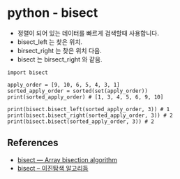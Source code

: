 # python - bisect
* 정렬이 되어 있는 데이터를 빠르게 검색할때 사용합니다.
* bisect_left 는 찾은 위치.
* birsect_right 는 찾은 위치 다음.
* bisect 는 birsect_right 와 같음.

```
import bisect

apply_order = [9, 10, 6, 5, 4, 3, 1]
sorted_apply_order = sorted(set(apply_order))
print(sorted_apply_order) # [1, 3, 4, 5, 6, 9, 10]

print(bisect.bisect_left(sorted_apply_order, 3)) # 1
print(bisect.bisect_right(sorted_apply_order, 3)) # 2
print(bisect.bisect(sorted_apply_order, 3)) # 2
```

## References
* [bisect — Array bisection algorithm](https://docs.python.org/3/library/bisect.html)
* [bisect – 이진탐색 알고리듬](https://soooprmx.com/archives/8722)